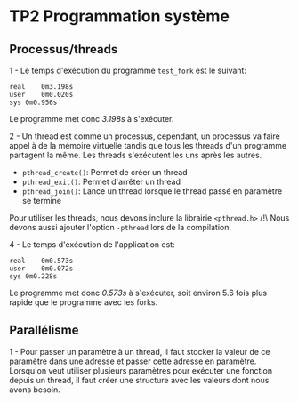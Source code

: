 # TP2 Programmation système

## Processus/threads

1 - Le temps d'exécution du programme `test_fork` est le suivant:

```
real	0m3.198s
user	0m0.020s
sys	0m0.956s
```

Le programme met donc *3.198s* à s'exécuter.

2 - Un thread est comme un processus, cependant, un processus va faire appel à de la mémoire virtuelle tandis que tous les threads d'un programme partagent la même. Les threads s'exécutent les uns après les autres.

- `pthread_create()`: Permet de créer un thread
- `pthread_exit()`: Permet d'arrêter un thread
- `pthread_join()`: Lance un thread lorsque le thread passé en paramètre se termine

Pour utiliser les threads, nous devons inclure la librairie `<pthread.h>`
/!\ Nous devons aussi ajouter l'option `-pthread` lors de la compilation.

4 - Le temps d'exécution de l'application est:

```
real	0m0.573s
user	0m0.072s
sys	0m0.228s
```

Le programme met donc *0.573s* à s'exécuter, soit environ 5.6 fois plus rapide que le programme avec les forks.

## Parallélisme

1 - Pour passer un paramètre à un thread, il faut stocker la valeur de ce paramètre dans une adresse et passer cette adresse en paramètre. Lorsqu'on veut utiliser plusieurs paramètres pour exécuter une fonction depuis un thread, il faut créer une structure avec les valeurs dont nous avons besoin.
